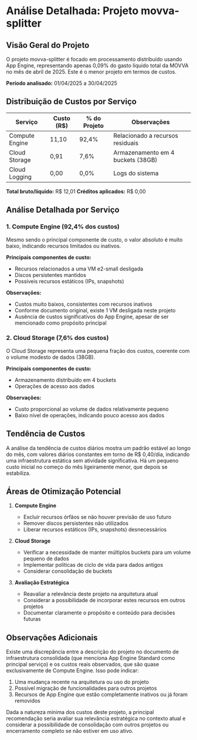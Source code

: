 # Análise Detalhada: Projeto movva-splitter

## Visão Geral do Projeto

O projeto movva-splitter é focado em processamento distribuído usando App Engine, representando apenas 0,09% do gasto líquido total da MOVVA no mês de abril de 2025. Este é o menor projeto em termos de custos.

**Período analisado:** 01/04/2025 a 30/04/2025

## Distribuição de Custos por Serviço

| Serviço | Custo (R$) | % do Projeto | Observações |
|---------|------------|--------------|-------------|
| Compute Engine | 11,10 | 92,4% | Relacionado a recursos residuais |
| Cloud Storage | 0,91 | 7,6% | Armazenamento em 4 buckets (38GB) |
| Cloud Logging | 0,00 | 0,0% | Logs do sistema |

**Total bruto/líquido:** R$ 12,01
**Créditos aplicados:** R$ 0,00

## Análise Detalhada por Serviço

### 1. Compute Engine (92,4% dos custos)

Mesmo sendo o principal componente de custo, o valor absoluto é muito baixo, indicando recursos limitados ou inativos.

**Principais componentes de custo:**
- Recursos relacionados a uma VM e2-small desligada
- Discos persistentes mantidos
- Possíveis recursos estáticos (IPs, snapshots)

**Observações:**
- Custos muito baixos, consistentes com recursos inativos
- Conforme documento original, existe 1 VM desligada neste projeto
- Ausência de custos significativos do App Engine, apesar de ser mencionado como propósito principal

### 2. Cloud Storage (7,6% dos custos)

O Cloud Storage representa uma pequena fração dos custos, coerente com o volume modesto de dados (38GB).

**Principais componentes de custo:**
- Armazenamento distribuído em 4 buckets
- Operações de acesso aos dados

**Observações:**
- Custo proporcional ao volume de dados relativamente pequeno
- Baixo nível de operações, indicando pouco acesso aos dados

## Tendência de Custos

A análise da tendência de custos diários mostra um padrão estável ao longo do mês, com valores diários constantes em torno de R$ 0,40/dia, indicando uma infraestrutura estática sem atividade significativa. Há um pequeno custo inicial no começo do mês ligeiramente menor, que depois se estabiliza.

## Áreas de Otimização Potencial

1. **Compute Engine**
   - Excluir recursos órfãos se não houver previsão de uso futuro
   - Remover discos persistentes não utilizados
   - Liberar recursos estáticos (IPs, snapshots) desnecessários

2. **Cloud Storage**
   - Verificar a necessidade de manter múltiplos buckets para um volume pequeno de dados
   - Implementar políticas de ciclo de vida para dados antigos
   - Considerar consolidação de buckets

3. **Avaliação Estratégica**
   - Reavaliar a relevância deste projeto na arquitetura atual
   - Considerar a possibilidade de incorporar estes recursos em outros projetos
   - Documentar claramente o propósito e conteúdo para decisões futuras

## Observações Adicionais

Existe uma discrepância entre a descrição do projeto no documento de infraestrutura consolidada (que menciona App Engine Standard como principal serviço) e os custos reais observados, que são quase exclusivamente de Compute Engine. Isso pode indicar:

1. Uma mudança recente na arquitetura ou uso do projeto
2. Possível migração de funcionalidades para outros projetos
3. Recursos de App Engine que estão completamente inativos ou já foram removidos

Dada a natureza mínima dos custos deste projeto, a principal recomendação seria avaliar sua relevância estratégica no contexto atual e considerar a possibilidade de consolidação com outros projetos ou encerramento completo se não estiver em uso ativo.
